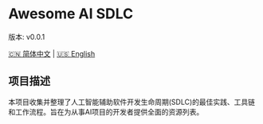 # Awesome AI SDLC

版本: v0.0.1

[🇨🇳 简体中文](docs/zh-CN/README.md) | [🇺🇸 English](docs/en/README.md)

## 项目描述

本项目收集并整理了人工智能辅助软件开发生命周期(SDLC)的最佳实践、工具链和工作流程。旨在为从事AI项目的开发者提供全面的资源列表。